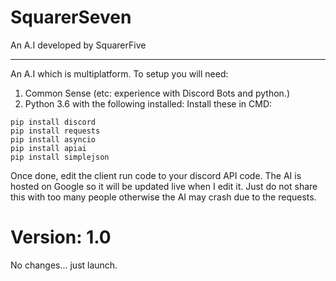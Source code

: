 # SquarerSeven
An A.I developed by SquarerFive

--------------------------------------
An A.I which is multiplatform.
To setup you will need:
1. Common Sense (etc: experience with Discord Bots and python.)
2. Python 3.6 with the following installed:
Install these in CMD:
```
pip install discord
pip install requests
pip install asyncio
pip install apiai
pip install simplejson
```
   
   
Once done, edit the client run code to your discord API code.
The AI is hosted on Google so it will be updated live when I edit it.
Just do not share this with too many people otherwise the AI may crash due to the requests.

# Version: 1.0
No changes... just launch.
